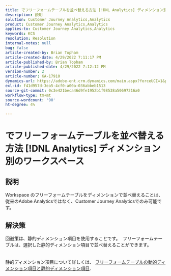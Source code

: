 ```yaml
---
title: でフリーフォームテーブルを並べ替える方法 [!DNL Analytics] ディメンション別のワークスペース
description: 説明
solution: Customer Journey Analytics,Analytics
product: Customer Journey Analytics,Analytics
applies-to: Customer Journey Analytics,Analytics
keywords: KCS
resolution: Resolution
internal-notes: null
bug: false
article-created-by: Brian Topham
article-created-date: 4/29/2022 7:11:17 PM
article-published-by: Brian Topham
article-published-date: 4/29/2022 7:12:12 PM
version-number: 2
article-number: KA-17910
dynamics-url: https://adobe-ent.crm.dynamics.com/main.aspx?forceUCI=1&pagetype=entityrecord&etn=knowledgearticle&id=3f8c041f-f0c7-ec11-a7b6-0022480a10ee
exl-id: f41d957d-3ea5-4cf0-a00a-036abbeb1513
source-git-commit: 0c3e421beca46d9fe1952b1f98538a50697216a0
workflow-type: tm+mt
source-wordcount: '90'
ht-degree: 4%

---
```


# でフリーフォームテーブルを並べ替える方法 [!DNL Analytics] ディメンション別のワークスペース

## 説明

Workspace のフリーフォームテーブルをディメンションで並べ替えることは、従来のAdobe Analyticsではなく、Customer Journey Analyticsでのみ可能です。

## 解決策

回避策は、静的ディメンション項目を使用することです。  フリーフォームテーブルは、選択した静的ディメンション項目で並べ替えることができます。
<br> <br><br>静的ディメンション項目について詳しくは、 [フリーフォームテーブルの動的ディメンション項目と静的ディメンション項目](https://experienceleague.adobe.com/docs/analytics/analyze/analysis-workspace/visualizations/freeform-table/column-row-settings/manual-vs-dynamic-rows.html?lang=en).
